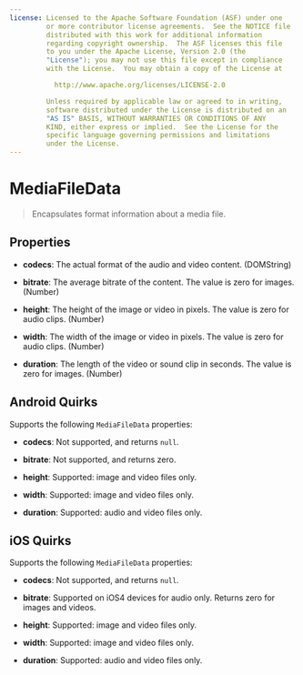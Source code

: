 ```yaml
---
license: Licensed to the Apache Software Foundation (ASF) under one
         or more contributor license agreements.  See the NOTICE file
         distributed with this work for additional information
         regarding copyright ownership.  The ASF licenses this file
         to you under the Apache License, Version 2.0 (the
         "License"); you may not use this file except in compliance
         with the License.  You may obtain a copy of the License at

           http://www.apache.org/licenses/LICENSE-2.0

         Unless required by applicable law or agreed to in writing,
         software distributed under the License is distributed on an
         "AS IS" BASIS, WITHOUT WARRANTIES OR CONDITIONS OF ANY
         KIND, either express or implied.  See the License for the
         specific language governing permissions and limitations
         under the License.
---
```


# MediaFileData

> Encapsulates format information about a media file.

## Properties

- __codecs__: The actual format of the audio and video content. (DOMString)

- __bitrate__: The average bitrate of the content.  The value is zero for images. (Number)

- __height__: The height of the image or video in pixels. The value is zero for audio clips. (Number)

- __width__: The width of the image or video in pixels. The value is zero for audio clips. (Number)

- __duration__: The length of the video or sound clip in seconds. The value is zero for images. (Number)

## Android Quirks

Supports the following `MediaFileData` properties:

- __codecs__: Not supported, and returns `null`.

- __bitrate__: Not supported, and returns zero.

- __height__: Supported: image and video files only.

- __width__: Supported: image and video files only.

- __duration__: Supported: audio and video files only.

## iOS Quirks

Supports the following `MediaFileData` properties:

- __codecs__: Not supported, and returns `null`.

- __bitrate__: Supported on iOS4 devices for audio only. Returns zero for images and videos.

- __height__: Supported: image and video files only.

- __width__: Supported: image and video files only.

- __duration__: Supported: audio and video files only.

